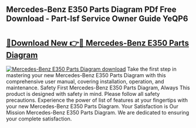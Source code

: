## Mercedes-Benz E350 Parts Diagram PDf Free Download - Part-lsf Service Owner Guide YeQP6

# <h2><a href="http://dfk3sir.blite.top/?on=Mercedes-Benz+E350+Parts+Diagram">🔗Download New 👉🔴 Mercedes-Benz E350 Parts Diagram</a></h2>

[![Mercedes-Benz E350 Parts Diagram download](https://i.imgur.com/lujVjoI.png)](http://dfk3sir.blite.top/?on=Mercedes-Benz+E350+Parts+Diagram)
Take the first step in mastering your new Mercedes-Benz E350 Parts Diagram with this comprehensive user manual, covering installation, operation, and maintenance. Safety First Mercedes-Benz E350 Parts Diagram, Always This product is designed with safety in mind. Please follow all safety precautions. Experience the power of list of features at your fingertips with your new Mercedes-Benz E350 Parts Diagram. Your Satisfaction is Our Mission Mercedes-Benz E350 Parts Diagram. We are dedicated to ensuring your complete satisfaction.
